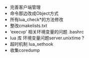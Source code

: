 
* 完善客户端管理
* 命令那边改成Object方式
* 所有lua_check*的方法修改
* 整改cmakelists.txt
* ‘execvp’ 相关环境变量的问题 .bashrc
* lua 库 环境变量问题server.unixtime ?
* 超时机制 
    lua_sethook
* 收集coredump
    
